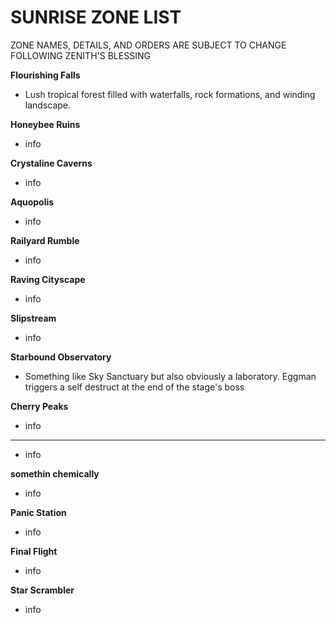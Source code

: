 # SUNRISE ZONE LIST

ZONE NAMES, DETAILS, AND ORDERS ARE SUBJECT TO CHANGE FOLLOWING ZENITH'S BLESSING

**Flourishing Falls**
- Lush tropical forest filled with waterfalls, rock formations, and winding landscape.

**Honeybee Ruins**
- info

**Crystaline Caverns**
- info

**Aquopolis**
- info

**Railyard Rumble**
- info

**Raving Cityscape**
- info

**Slipstream**
- info

**Starbound Observatory**
- Something like Sky Sanctuary but also obviously a laboratory. Eggman triggers a self destruct at the end of the stage's boss

**Cherry Peaks**
- info

****
- info

**somethin chemically**
- info

**Panic Station**
- info

**Final Flight**
- info

**Star Scrambler**
- info
